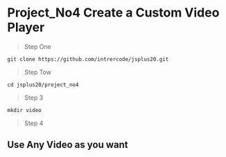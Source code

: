 <h1>Project_No4 Create a Custom Video Player</h1>

> Step One

    git clone https://github.com/intrercode/jsplus20.git

> Step Tow

    cd jsplus20/project_no4

> Step 3

    mkdir video

> Step 4
<h2>Use Any Video as you want</h2>